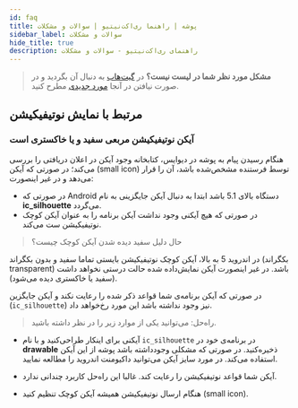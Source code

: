 ```yaml
---
id: faq
title: پوشه | راهنما ری‌اکت‌نیتیو | سوالات و مشکلات
sidebar_label: سوالات و مشکلات
hide_title: true
description: راهنمای ری‌اکت‌نیتیو - سوالات و مشکلات
---
```


> **مشکل مورد نظر شما در لیست نیست؟** در [گیت‌هاب](https://github.com/pusheco/pushe-react-native/issues?utf8=%E2%9C%93&q=is%3Aissue) به دنبال آن بگردید و در صورت نیافتن در آنجا [مورد جدیدی](https://github.com/pusheco/pushe-react-native/issues/new) مطرح کنید.


## مرتبط با نمایش نوتیفیکیشن

### آیکن نوتیفیکیشن مربعی سفید و یا خاکستری‌ است

هنگام رسیدن پیام به پوشه در دیوایس، کتابخانه وجود آیکن در اعلان دریافتی را بررسی می‌کند؛ در صورتی که آیکن (small icon) توسط فرستنده مشخص‌شده باشد، آن را قرار می‌دهد و در غیر اینصورت:

* در صورتی که Android دستگاه بالای 5.1 باشد ابتدا به دنبال آیکن جایگزینی به نام **ic_silhouette** می‌گردد.
* در صورتی که هیچ آیکنی وجود نداشت آیکن برنامه را به عنوان آیکن کوچک نوتیفیکیشن ست می‌کند.

> حال دلیل سفید دیده شدن آیکن کوچک چیست؟

در اندروید 5 به بالا، آیکن کوچک نوتیفیکیشن بایستی تماما سفید و بدون بکگراند (بکگراند transparent) باشد. در غیر اینصورت آیکن نمایش‌داده شده حالت درستی نخواهد داشت (سفید یا خاکستری دیده می‌شود).

در صورتی که آیکن برنامه‌ی شما قواعد ذکر شده را رعایت نکند و آیکن جایگزین (`ic_silhouette`) نیز وجود نداشته باشد این مورد رخ‌خواهد داد.

> راه‌حل: می‌توانید یکی از موارد زیر را در نظر داشته باشید.

- آیکنی برای اینکار طراحی‌کنید و با نام ‌`ic_silhouette` در برنامه‌ی خود در **drawable** ذخیره‌کنید. در صورتی که مشکلی وجود‌داشته باشد پوشه از این آیکن استفاده می‌کند. در مورد سایز آیکن می‌توانید داکیومنت اندروید را مطالعه نمایید.

- آیکن شما قواعد نوتیفیکیشن را رعایت کند. غالبا این راه‌حل کاربرد چندانی ندارد.

- هنگام ارسال نوتیفیکیشن همیشه آیکن کوچک تنظیم کنید (small icon).